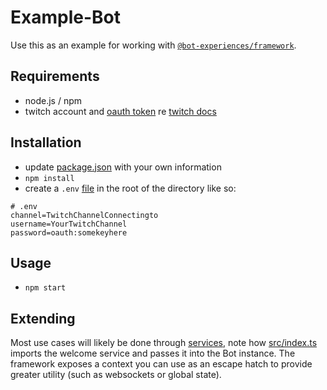 # Example-Bot

Use this as an example for working with [`@bot-experiences/framework`](https://github.com/BotExperiences/Bot-Framework).

## Requirements

- node.js / npm
- twitch account and [oauth token](https://twitchapps.com/tmi/) re [twitch docs](https://dev.twitch.tv/docs/irc#building-the-bot)

## Installation

- update [package.json](package.json) with your own information
- `npm install`
- create a `.env` [file](https://github.com/motdotla/dotenv) in the root of the directory like so:

```
# .env
channel=TwitchChannelConnectingto
username=YourTwitchChannel
password=oauth:somekeyhere
```

## Usage

- `npm start`

## Extending

Most use cases will likely be done through [services](src/services/), note how [src/index.ts](src/index.ts) imports the welcome service and passes it into the Bot instance. The framework exposes a context you can use as an escape hatch to provide greater utility (such as websockets or global state).